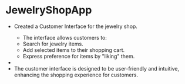 # JewelryShopApp
<ul>
  <li>Created a Customer Interface for the jewelry shop.</li>
  <ul>
      <li>The interface allows customers to:</li>
      <li>Search for jewelry items.</li>
      <li>Add selected items to their shopping cart.</li>
      <li>Express preference for items by "liking" them.</li>
  </ul>
  <li></li>
  <li>The customer interface is designed to be user-friendly and intuitive, enhancing the shopping experience for customers.</li>
</ul>



